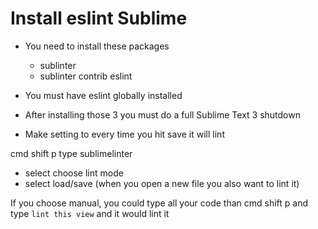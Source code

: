# Install eslint Sublime

* You need to install these packages
    - sublinter
    - sublinter contrib eslint

* You must have eslint globally installed
* After installing those 3 you must do a full Sublime Text 3 shutdown
* Make setting to every time you hit save it will lint

cmd shift p
type sublimelinter
* select choose lint mode
* select load/save (when you open a new file you also want to lint it)

If you choose manual, you could type all your code than cmd shift p and type `lint this view` and it would lint it
